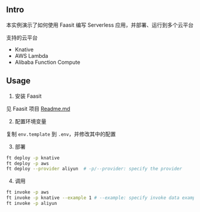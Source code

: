 

## Intro

本实例演示了如何使用 Faasit 编写 Serverless 应用，并部署、运行到多个云平台

支持的云平台

- Knative
- AWS Lambda
- Alibaba Function Compute

## Usage

1. 安装 Faasit

见 Faasit 项目 [Readme.md](https://github.com/brody715/faasit/tree/main)

2. 配置环境变量

复制 `env.template` 到 `.env`，并修改其中的配置

3. 部署

```bash
ft deploy -p knative
ft deploy -p aws
ft deploy --provider aliyun  # -p/--provider: specify the provider
```

4. 调用

```bash
ft invoke -p aws
ft invoke -p knative --example 1 # --example: specify invoke data example, default example=0
ft invoke -p aliyun
```
